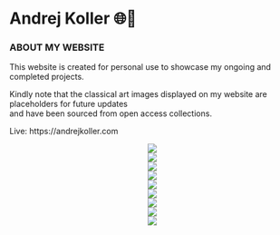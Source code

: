 <div align="left">
  <h1>Andrej Koller 🌐🧵</h1>
</div>
<div align="left">
  <h3>ABOUT MY WEBSITE</h3>
</div>
<div align="left">
  <p>
    This website is created for personal use to showcase my ongoing and completed projects.
  </p>
  <p>
    Kindly note that the classical art images displayed on my website are placeholders for future updates<br>
    and have been sourced from open access collections.
  </p>
</div>
<div>
  <p>Live: <span>https://andrejkoller.com</span></span></p>
</div>
<div align="center">
  <div>
    <img src="https://github.com/user-attachments/assets/5dd5e0a7-7731-428d-98a6-1db5ec016a0e">
  </div>
  <div>
    <img src="https://github.com/user-attachments/assets/a65f3144-bbe2-4447-9395-07f5e5dbdcb2">
  </div>
  <div>
    <img src="https://github.com/user-attachments/assets/52ed9f3d-a74e-4faa-879a-b0c927d65328">
  </div>
  <div>
    <img src="https://github.com/user-attachments/assets/7211b630-b487-46a3-8f78-e590c923422f">
  </div>
  <div>
    <img src="https://github.com/user-attachments/assets/032da5ae-2c48-4997-8656-d377883b6671">
  </div>
  <div>
    <img src="https://github.com/user-attachments/assets/a382c70e-6a44-477e-8a27-336ef4240d90">
  </div>
  <div>
    <img src="https://github.com/user-attachments/assets/b7668af7-43c7-40aa-b9e8-ec306758f928">
  </div>
  <div>
    <img src="https://github.com/user-attachments/assets/3194e6b9-6c54-4688-9d89-1d3541f445b7">
  </div>
  <div>
    <img src="https://github.com/user-attachments/assets/b278b7f2-7e4a-41c7-b167-15b89deedf74">
  </div>
</div>
